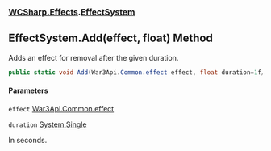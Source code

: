 ### [WCSharp.Effects](WCSharp.Effects.md 'WCSharp.Effects').[EffectSystem](WCSharp.Effects.EffectSystem.md 'WCSharp.Effects.EffectSystem')

## EffectSystem.Add(effect, float) Method

Adds an effect for removal after the given duration.

```csharp
public static void Add(War3Api.Common.effect effect, float duration=1f/32f);
```
#### Parameters

<a name='WCSharp.Effects.EffectSystem.Add(War3Api.Common.effect,float).effect'></a>

`effect` [War3Api.Common.effect](https://docs.microsoft.com/en-us/dotnet/api/War3Api.Common.effect 'War3Api.Common.effect')

<a name='WCSharp.Effects.EffectSystem.Add(War3Api.Common.effect,float).duration'></a>

`duration` [System.Single](https://docs.microsoft.com/en-us/dotnet/api/System.Single 'System.Single')

In seconds.